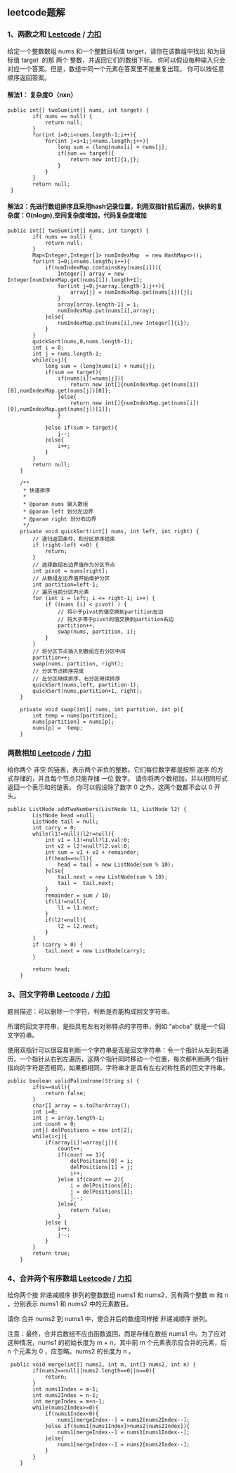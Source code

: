 ## leetcode题解
### 1、两数之和 [Leetcode](https://leetcode.com/problems/valid-palindrome-ii/description/) / [力扣](https://leetcode-cn.com/problems/two-sum/)
给定一个整数数组 nums 和一个整数目标值 target，请你在该数组中找出 和为目标值 target  的那 两个 整数，并返回它们的数组下标。
你可以假设每种输入只会对应一个答案。但是，数组中同一个元素在答案里不能重复出现。
你可以按任意顺序返回答案。

#### 解法1： 复杂度O（nxn）
```　
public int[] twoSum(int[] nums, int target) {
        if( nums == null) {
            return null;
        }
        for(int i=0;i<nums.length-1;i++){
            for(int j=i+1;j<nums.length;j++){
                long sum = (long)nums[i] + nums[j];
                if(sum == target){
                    return new int[]{i,j};
                }
            }
        }
        return null;
 }
```

#### 解法2：先进行数组排序且采用hash记录位置，利用双指针前后遍历，快排的复杂度：O(nlogn),空间复杂度增加，代码复杂度增加
```
public int[] twoSum(int[] nums, int target) {
        if( nums == null) {
            return null;
        }
        Map<Integer,Integer[]> numIndexMap  = new HashMap<>();
        for(int i=0;i<nums.length;i++){
            if(numIndexMap.containsKey(nums[i])){
                Integer[] array = new Integer[numIndexMap.get(nums[i]).length+1];
                for(int j=0;j<array.length-1;j++){
                    array[j] = numIndexMap.get(nums[i])[j];
                }
                array[array.length-1] = i;
                numIndexMap.put(nums[i],array);
            }else{
                numIndexMap.put(nums[i],new Integer[]{i});
            }
        }
        quickSort(nums,0,nums.length-1);
        int i = 0;
        int j = nums.length-1;
        while(i<j){
            long sum = (long)nums[i] + nums[j];
            if(sum == target){
                if(nums[i]!=nums[j]){
                    return new int[]{numIndexMap.get(nums[i])[0],numIndexMap.get(nums[j])[0]};
                }else{
                    return new int[]{numIndexMap.get(nums[i])[0],numIndexMap.get(nums[j])[1]};
                }

            }else if(sum > target){
                j--;
            }else{
                i++;
            }
        }
        return null;
    }

    /**
     * 快速排序
     *
     * @param nums 输入数组
     * @param left 划分左边界
     * @param right 划分右边界
     */
    private void quickSort(int[] nums, int left, int right) {
        // 递归返回条件，和分区排序结束
        if (right-left <=0) {
            return;
        }
        // 选择数组右边界值作为分区节点
        int pivot = nums[right];
        // 从数组左边界值开始维护分区
        int partition=left-1;
        // 遍历当前分区内元素
        for (int i = left; i <= right-1; i++) {
            if ((nums [i] < pivot) ) {
                // 将小于pivot的值交换到partition左边
                // 将大于等于pivot的值交换到partition右边
                partition++;
                swap(nums, partition, i);
            }
        }
        // 将分区节点插入到数组左右分区中间
        partition++;
        swap(nums, partition, right);
        // 分区节点排序完成
        // 左分区继续排序，右分区继续排序
        quickSort(nums,left, partition-1);
        quickSort(nums,partition+1, right);
    }

    private void swap(int[] nums, int partition, int p){
        int temp = nums[partition];
        nums[partition] = nums[p];
        nums[p] =  temp;
    }
``` 
### 两数相加 [Leetcode](https://leetcode.com/problems/valid-palindrome-ii/description/) / [力扣](https://leetcode-cn.com/problems/add-two-numbers/)
给你两个 非空 的链表，表示两个非负的整数。它们每位数字都是按照 逆序 的方式存储的，并且每个节点只能存储 一位 数字。
请你将两个数相加，并以相同形式返回一个表示和的链表。
你可以假设除了数字 0 之外，这两个数都不会以 0 开头。
```
public ListNode addTwoNumbers(ListNode l1, ListNode l2) {    
        ListNode head =null;
        ListNode tail = null;
        int carry = 0;    
        while(l1!=null||l2!=null){
            int v1 = l1!=null?l1.val:0;
            int v2 = l2!=null?l2.val:0;
            int sum = v1 + v2 + remainder;
            if(head==null){
                head = tail = new ListNode(sum % 10);
            }else{
                tail.next = new ListNode(sum % 10);
                tail =  tail.next;
            }
            remainder = sum / 10;
            if(l1!=null){
                l1 = l1.next;
            }
            if(l2!=null){
                l2 = l2.next;
            }
        }
        if (carry > 0) {
            tail.next = new ListNode(carry);
        }

        return head;
    }
```
### 3、回文字符串 [Leetcode](https://leetcode.com/problems/valid-palindrome-ii/description/) / [力扣](https://leetcode-cn.com/problems/valid-palindrome-ii/description/)
题目描述：可以删除一个字符，判断是否能构成回文字符串。

所谓的回文字符串，是指具有左右对称特点的字符串，例如 "abcba" 就是一个回文字符串。

使用双指针可以很容易判断一个字符串是否是回文字符串：令一个指针从左到右遍历，一个指针从右到左遍历，这两个指针同时移动一个位置，每次都判断两个指针指向的字符是否相同，如果都相同，字符串才是具有左右对称性质的回文字符串。
```
public boolean validPalindrome(String s) {
        if(s==null){
            return false;
        }
        char[] array = s.toCharArray();
        int i=0;
        int j = array.length-1;
        int count = 0;
        int[] delPositions = new int[2];
        while(i<j){
            if(array[i]!=array[j]){
                count++;
                if(count == 1){
                    delPositions[0] = i;
                    delPositions[1] = j;
                    i++;
                }else if(count == 2){
                    i = delPositions[0];
                    j = delPositions[1];
                    j--;
                }else{
                    return false;
                }
            }else {
                i++;
                j--;
            }
        }
        return true;
    }
```
### 4、合并两个有序数组 [Leetcode](https://leetcode-cn.com/problems/merge-sorted-array/description/) / [力扣](https://leetcode-cn.com/problems/merge-sorted-array/description/)
给你两个按 非递减顺序 排列的整数数组 nums1 和 nums2，另有两个整数 m 和 n ，分别表示 nums1 和 nums2 中的元素数目。

请你 合并 nums2 到 nums1 中，使合并后的数组同样按 非递减顺序 排列。

注意：最终，合并后数组不应由函数返回，而是存储在数组 nums1 中。为了应对这种情况，nums1 的初始长度为 m + n，其中前 m 个元素表示应合并的元素，后 n 个元素为 0 ，应忽略。nums2 的长度为 n 。
```
 public void merge(int[] nums1, int m, int[] nums2, int n) {
        if(nums2==null||nums2.length==0||n==0){
            return;
        }
        int nums1Index = m-1;
        int nums2Index = n-1;
        int mergeIndex = m+n-1;
        while(nums2Index>=0){
            if(nums1Index<0){
                nums1[mergeIndex--] = nums2[nums2Index--];
            }else if(nums1[nums1Index]>nums2[nums2Index]){
                nums1[mergeIndex--] = nums1[nums1Index--];
            }else{
                nums1[mergeIndex--] = nums2[nums2Index--];
            }
        }
    }

```
